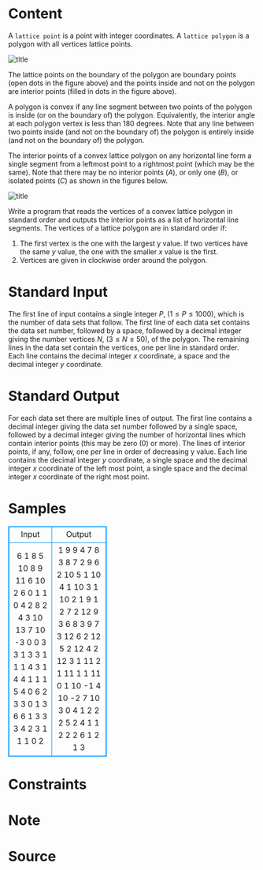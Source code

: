 
# Content

A `lattice point` is a point with integer coordinates. A `lattice polygon` is a polygon with all vertices lattice points.

![title](/source/lutece/interior-points-of-lattice-polygons/img/aHR0cHM6Ly9hY20udWVzdGMuZWR1LmNuL21lZGlhL2ltYWdlL3Byb2JsZW0vMzU4LzIwMTQwNDEwMjIyMjI0NDcyMjcuanBn.jpg)

The lattice points on the boundary of the polygon are boundary points (open dots in the figure above) and the points inside and not on the polygon are interior points (filled in dots in the figure above).

A polygon is convex if any line segment between two points of the polygon is inside (or on the boundary of) the polygon. Equivalently, the interior angle at each polygon vertex is less than $180$ degrees. Note that any line between two points inside (and not on the boundary of) the polygon is entirely inside (and not on the boundary of) the polygon.

The interior points of a convex lattice polygon on any horizontal line form a single segment from a leftmost point to a rightmost point (which may be the same). Note that there may be no interior points ($A$), or only one ($B$), or isolated points ($C$) as shown in the figures below.

![title](/source/lutece/interior-points-of-lattice-polygons/img/aHR0cHM6Ly9hY20udWVzdGMuZWR1LmNuL21lZGlhL2ltYWdlL3Byb2JsZW0vMzU4LzIwMTQwNDEwMjIyMjQ3MTEyMjguanBn.jpg)

Write a program that reads the vertices of a convex lattice polygon in standard order and outputs the interior points as a list of horizontal line segments. The vertices of a lattice polygon are in standard order if:

1. The first vertex is the one with the largest y value. If two vertices have the same $y$ value, the one with the smaller $x$ value is the first.
2. Vertices are given in clockwise order around the polygon.

# Standard Input

The first line of input contains a single integer $P$, ($1\leq P\leq 1000$), which is the number of data sets that follow. The first line of each data set contains the data set number, followed by a space, followed by a decimal integer giving the number vertices $N$, ($3\leq N\leq 50$), of the polygon. The remaining lines in the data set contain the vertices, one per line in standard order. Each line contains the decimal integer $x$ coordinate, a space and the decimal integer $y$ coordinate.

# Standard Output

For each data set there are multiple lines of output. The first line contains a decimal integer giving the data set number followed by a single space, followed by a decimal integer giving the number of horizontal lines which contain interior points (this may be zero ($0$) or more). The lines of interior points, if any, follow, one per line in order of decreasing y value. Each line contains the decimal integer $y$ coordinate, a single space and the decimal integer $x$ coordinate of the left most point, a single space and the decimal integer $x$ coordinate of the right most point.

# Samples

<style>
        table,table tr th, table tr td { border:1px solid #0094ff; }
        table { width: 200px; min-height: 25px; line-height: 25px; text-align: center; border-collapse: collapse;}   
    </style>
<table>
	<tr>
		<td>Input</td>
		<td>Output</td>
	</tr>
<tr><td>6
1 8
5 10
8 9
11 6
10 2
6 0
1 1
0 4
2 8
2 4
3 10
13 7
10 -3
0 0
3 3
1 3
3 1
1 1
4 3
1 4
4 1
1 1
5 4
0 6
2 3
3 0
1 3
6 6
1 3
3 3
4 2
3 1
1 1
0 2</td><td>1 9
9 4 7
8 3 8
7 2 9
6 2 10
5 1 10
4 1 10
3 1 10
2 1 9
1 2 7
2 12
9 3 6
8 3 9
7 3 12
6 2 12
5 2 12
4 2 12
3 1 11
2 1 11
1 1 11
0 1 10
-1 4 10
-2 7 10
3 0
4 1
2 2 2
5 2
4 1 1
2 2 2
6 1
2 1 3</td></tr></table>


# Constraints



# Note



# Source


